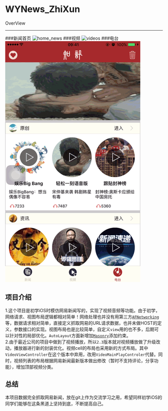 WYNews_ZhiXun
=============

OverView

--------
###新闻首页
![home_news](https://github.com/Roylee-ML/WYNews_ZhiXun/blob/master/ScreenShots/screenshot_1.gif)
###视频
![videos](https://github.com/Roylee-ML/WYNews_ZhiXun/blob/master/ScreenShots/screenshot_2.gif)
###电台
![FM](https://github.com/Roylee-ML/WYNews_ZhiXun/blob/master/ScreenShots/screenshot_3.gif)

项目介绍
-------

1.这个项目是初学iOS时模仿网易新闻写的，实现了视频音频等功能。由于初学，网络请求、视图布局逻辑都相对简单！网络处理也并没有用第三方[`AFNetworking`](https://github.com/AFNetworking/AFNetworking)等，数据请求相对简单，直接定义抓取网易的URL请求数据，也并未做HOST的定义，参数接口的实现。视图布局也是比较简单，自定义`view`用的也不多，后期可以针对性的局部优化。`AutoLayout`方面新增加[`Masonry`](https://github.com/SnapKit/Masonry)添加约束。<br />
2.由于最近公司的项目中做到了视频播放，所以`2.3`版本就对视频播放做了升级改动，播放器进行新的封装优化。视频cell的布局也采用新的方式布局。其中`VideoViewController`在这个版本中弃用，改用`VideoMainPlayControler`代替。同时，视频列表的布局根据网易新闻最新版本做出修改（暂时不支持评论，分享功能），增加顶部视频分类。


总结
----
本项目数据完全抓取网易新闻，放在git上作为交流学习之用，希望同样初学iOS的同学们能够在这条黑道上坚持到底，不断提高自己。
